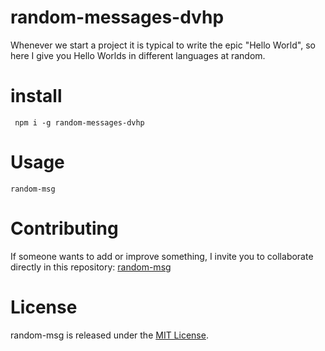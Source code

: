# random-messages-dvhp

Whenever we start a project it is typical to write the epic "Hello World", so here I give you Hello Worlds in different languages at random.

# install

```npm
 npm i -g random-messages-dvhp
```

# Usage

```npm
random-msg
```

# Contributing
If someone wants to add or improve something, I invite you to collaborate directly in this repository: [random-msg](https://github.com/dannahernandezp/npm-random-msg)

# License
random-msg is released under the [MIT License](https://opensource.org/licenses/MIT).